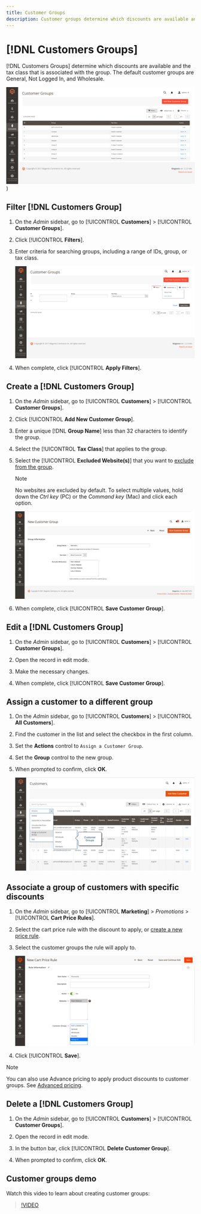 ```yaml
---
title: Customer Groups
description: Customer groups determine which discounts are available and the tax class that is associated with the group.
---
```


# [!DNL Customers Groups]

[!DNL Customers Groups] determine which discounts are available and the tax class that is associated with the group. The default customer groups are General, Not Logged In, and Wholesale.

![Customer Groups](assets/customer-groups.png))<!-- zoom -->

## Filter [!DNL Customers Group]

1. On the _Admin_ sidebar, go to [!UICONTROL **Customers**] > [!UICONTROL **Customer Groups**].

1. Click [!UICONTROL **Filters**].

1. Enter criteria for searching groups, including a range of IDs, group, or tax class.

   ![Filtering Options](assets/groups-filters.png)<!-- zoom -->

1. When complete, click [!UICONTROL **Apply Filters**].

## Create a [!DNL Customers Group]

1. On the _Admin_ sidebar, go to [!UICONTROL **Customers**] > [!UICONTROL **Customer Groups**].

1. Click [!UICONTROL **Add New Customer Group**].

1. Enter a unique [!DNL **Group Name**] less than 32 characters to identify the group.

1. Select the [!UICONTROL **Tax Class**] that applies to the group.

1. Select the [!UICONTROL **Excluded Website(s)**] that you want to [exclude from the group](https://developer.adobe.com/commerce/php/development/components/indexing/optimization/).

   >[!NOTE]
   >
   > No websites are excluded by default. To select multiple values, hold down the _Ctrl key_ (PC) or the _Command key_ (Mac) and click each option.

   ![Group Information](assets/group-information.png)<!-- zoom -->

1. When complete, click [!UICONTROL **Save Customer Group**].

## Edit a [!DNL Customers Group]

1. On the _Admin_ sidebar, go to [!UICONTROL **Customers**] > [!UICONTROL **Customer Groups**].

1. Open the record in edit mode.

1. Make the necessary changes.

1. When complete, click [!UICONTROL **Save Customer Group**].

## Assign a customer to a different group

1. On the _Admin_ sidebar, go to [!UICONTROL **Customers**] > [!UICONTROL **All Customers**].

1. Find the customer in the list and select the checkbox in the first column.

1. Set the **Actions** control to `Assign a Customer Group`.

1. Set the **Group** control to the new group.

1. When prompted to confirm, click **OK**.

   ![Assign a Customer Group](assets/group-assign.png)<!-- zoom -->

## Associate a group of customers with specific discounts

1. On the _Admin_ sidebar, go to [!UICONTROL **Marketing**] > _Promotions_ > [!UICONTROL **Cart Price Rules**].

1. Select the cart price rule with the discount to apply, or [create a new price rule](../merchandising-promotions/price-rules-catalog.md).

1. Select the customer groups the rule will apply to.

   ![Customer Group to Specific Discounts](assets/group-discount.png)<!-- zoom -->

1. Click [!UICONTROL **Save**].

>[!NOTE]
>
> You can also use Advance pricing to apply product discounts to customer groups. See [Advanced pricing](../catalog/product-price-group.md).

## Delete a [!DNL Customers Group]

1. On the _Admin_ sidebar, go to [!UICONTROL **Customers**] > [!UICONTROL **Customer Groups**].

1. Open the record in edit mode.

1. In the button bar, click [!UICONTROL **Delete Customer Group**].

1. When prompted to confirm, click **OK**.

## Customer groups demo

Watch this video to learn about creating customer groups:

>[!VIDEO](https://video.tv.adobe.com/v/343660/?quality=12)
